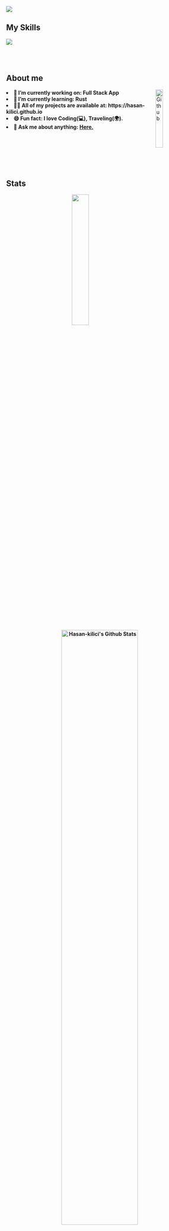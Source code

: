 <div class="float:left;width:600px">
<a href="https://discordapp.com/users/1097304620885356565"><img src="https://img.shields.io/badge/Discord-5865F2?style=for-the-badge&logo=discord&logoColor=white"></a>

</div>
<b class="width:10%">
</b>
<h2>My Skills</h2>
<img src="https://skillicons.dev/icons?i=js,ts,nodejs,express,mongodb,html,css">
<ul>
 </ul>
<br><br>
<h2>About me</h2>
<img width="20%" align="right" alt="Github" src="https://encrypted-tbn0.gstatic.com/images?q=tbn:ANd9GcSJxew-w5aO5ARRdSYPxaPh2pwS7MuAnQ3A2xyEXSQBCUeb4rEV-qIb3-Sy_3X8QBGsBtk" />
<li><b>🔭 I’m currently working on: Full Stack App</li>
<li><b>🌱 I’m currently learning:</b> Rust</li>
<li><b>👨‍💻 All of my projects are available at:</b> https://hasan-kilici.github.io</li>
<li><b>😄 Fun fact:</b> I love Coding(💻), Traveling(🌍).</li>
<li><b>💬 Ask me about anything:</b> <a href="https://discordapp.com/users/1097304620885356565">Here.</a></li>
<br><br><br><br><br><br>
<h2>Stats</h2>
<div align="center">

<p align="center">
<img width="30%" src="https://github-readme-stats.vercel.app/api/top-langs/?username=hasan-kilici&layout=compact&bg_color=0d1117&border_color=0d1117&text-color:79ff97&langs_count=12&hide=php,ejs,hack">
  <a href="https://github.com/hasan-kilici/github-readme-stats"><img  width="64%" alt="Hasan-kilici's Github Stats" src="https://github-readme-stats.vercel.app/api?username=hasan-kilici&show_icons=true&count_private=true&theme=react&hide_border=true&bg_color=0D1117" /></a><br><br>
</p><br><br><br>
 <img src="https://github-profile-trophy.vercel.app/?username=hasan-kilici&theme=onedark&row=1&column=7&margin-h=15&margin-w=5&no-bg=true" />
</div>
